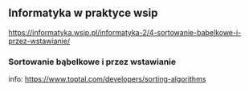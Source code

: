 
## Informatyka w praktyce wsip ##

https://informatyka.wsip.pl/informatyka-2/4-sortowanie-babelkowe-i-przez-wstawianie/

### Sortowanie bąbelkowe i przez wstawianie ###

info:  https://www.toptal.com/developers/sorting-algorithms

